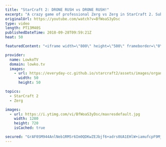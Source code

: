 ```yaml
---
title: "StarCraft 2: DRONE RUSH vs DRONE RUSH!"
excerpt: "A crazy game of professional Zerg vs Zerg in StarCraft 2. Subscribe for more videos: http://lowko.tv/youtube More professional cheese: https://goo.gl/GoJKmX  I've seen plenty of 12 Spawning Pool rushes with Zerglings and Drones, but what happens when both players execute the exact same strategy?  Support"
originalUrl: https://youtube.com/watch?v=BfWoaS3yDsc
type: video
length: PT13M40S
publishedDateTime: 2018-09-28T09:59:21Z
heat: 50

featuredContent: "<iframe width=\"800\" height=\"500\" frameborder=\"0\" src=\"https://www.youtube.com/embed/BfWoaS3yDsc\" allow=\"accelerometer; autoplay; encrypted-media; gyroscope; picture-in-picture\" allowfullscreen></iframe>"

provider:
  name: LowkoTV
  domain: lowko.tv
  images:
    - url: https://everyday-cc.github.io/starcraft2/assets/images/organizations/lowko.tv-50x50.jpg
      width: 50
      height: 50

topics:
  - StarCraft 2
  - Zerg

images:
  - url: https://i.ytimg.com/vi/BfWoaS3yDsc/maxresdefault.jpg
    width: 1280
    height: 720
    isCached: true

secured: "GrAF0SM944AnlNeb1RMSr6Im0QDKwZEJbjf6+adrs0UA1EHlW+iamufcpF9MjwmkIqYU1nsouNa58UxZYHSJkSaqBfJQB5vViz/hjg6M/tJQQ73zVyS+Wmeedx62q5IlxM98r1oS7kFYL/k9MMZ9tWAIWJBX8IE3MUs4fj0R/hcA/Z4SVKyfD1SUokkhIdOmxGQt/2MUJqgOH8JC8VSdw5CoZ4BVvmKDjoEDTvNeupCupx+Gl5hB+1NrRk4x5xTq/GzLlg8p39zU4rIWsPpCs7TZO85j+P59b7sUXEgzUZE60PG/RKEV9N6Nr4TwFC1uYQOkjGGSspn1Z4LtKHRP9dlVXdblE9SjR6ecdSoavOOMD4VXcza9Sk0KstrRetQ80Er8cX4Fw4gY35W1Dx+6pqwjIZ0EAfB4AvqarFZ8mmg=;XobGQY0dCO6iEAqvp+ePbw=="
---
```


